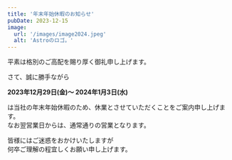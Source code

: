 ```yaml
---
title: '年末年始休暇のお知らせ'
pubDate: 2023-12-15
image:
  url: '/images/image2024.jpeg'
  alt: 'Astroのロゴ。'
---
```


平素は格別のご高配を賜り厚く御礼申し上げます。

さて、誠に勝手ながら

**2023年12月29日(金)～ 2024年1月3日(水)**

は当社の年末年始休暇のため、休業とさせていただくことをご案内申し上げます。  
なお翌営業日からは、通常通りの営業となります。  

皆様にはご迷惑をおかけいたしますが  
何卒ご理解の程宜しくお願い申し上げます。
